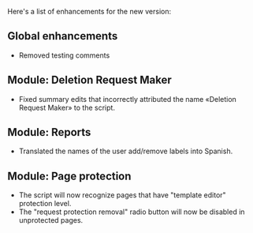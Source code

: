 Here's a list of enhancements for the new version:

## Global enhancements
* Removed testing comments

## Module: Deletion Request Maker

* Fixed summary edits that incorrectly attributed the name «Deletion Request Maker» to the script.

## Module: Reports

* Translated the names of the user add/remove labels into Spanish.

## Module: Page protection

* The script will now recognize pages that have "template editor" protection level.
* The "request protection removal" radio button will now be disabled in unprotected pages.